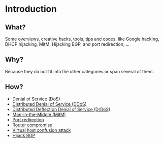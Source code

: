 # Introduction

## What?

Some overviews, creative hacks, tools, tips and codes, like Google hacking, DHCP hijacking, MitM, Hijacking BGP, and 
port redirection, ...

## Why?

Because they do not fit into the other categories or span several of them.

## How?

* [Denial of Service (DoS)](dos.md)
* [Distributed Denial of Service (DDoS)](ddos.md)
* [Distributed Deflection Denial of Service (DrDoS)](drdos.md)
* [Man-in-the-Middle (MitM)](mitm.md)
* [Port redirection](port-redirection.md)
* [Router compromise](router.md)
* [Virtual host confusion attack](host-confusion.md)
* [Hijack BGP](hijack-bgp.md)
